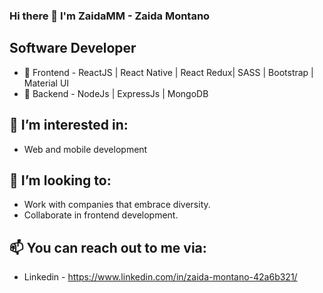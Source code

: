 
### Hi there 👋 I'm ZaidaMM - Zaida Montano

## Software Developer
  - 🌱 Frontend - ReactJS | React Native | React Redux| SASS | Bootstrap | Material UI
  - 🌱 Backend - NodeJs | ExpressJs | MongoDB

## 👀 I’m interested in:
   -  Web and mobile development
 
## 👯 I’m looking to:
   - Work with companies that embrace diversity.
   - Collaborate in frontend development.

## 📫 You can reach out to me via:
   - Linkedin - https://www.linkedin.com/in/zaida-montano-42a6b321/ 

<!--
**ZaidaMM/ZaidaMM** is a ✨ _special_ ✨ repository because its `README.md` (this file) appears on your GitHub profile.

Here are some ideas to get you started:

- 🔭 I’m currently working on ...
- 🌱 I’m currently learning ...
- 👯 I’m looking to collaborate on ...
- 🤔 I’m looking for help with ...
- 💬 Ask me about ...
- 📫 How to reach me: ...
- 😄 Pronouns: ...
- ⚡ Fun fact: ...
-->
